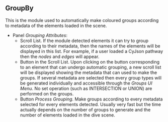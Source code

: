 ## GroupBy
This is the module used to automatically make coloured groups according to metadata of the elements loaded in the scene. 

- Panel *Grouping Attributes*:
    - Scroll List. If the module detected elements it can try to group according to their metadata, then the names of the elements will be displayed in this list. For example, if a user loaded a CyJson pathway then the *nodes* and *edges* will appear.
    - Button in the Scroll List. Upon clicking on the button corresponding to an element that can undergo automatic grouping, a new scroll list will be displayed showing the metadata that can used to make the groups. If several metadata are selected then every group types will be generated individually and accessible through the *Groups UI Menu*. No set operation (such as INTERSECTION or UNION) are performed on the groups. 
    - Button *Process Grouping*. Make groups according to every metadata selected for every elements detected. Usually very fast but the time actually depends on the number of groups to generate and the number of elements loaded in the dive scene.